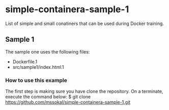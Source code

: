 # simple-containera-sample-1
List of simple and small conatiners that can be used during Docker training.


## Sample 1

The sample one uses the following files:
- Dockerfile.1
- src/sample1/index.html.1


### How to use this example

The first step is making sure you have clone the repository. On a terminate, execute the command below:
	$ git clone https://github.com/mssokal/simple-containera-sample-1.git


